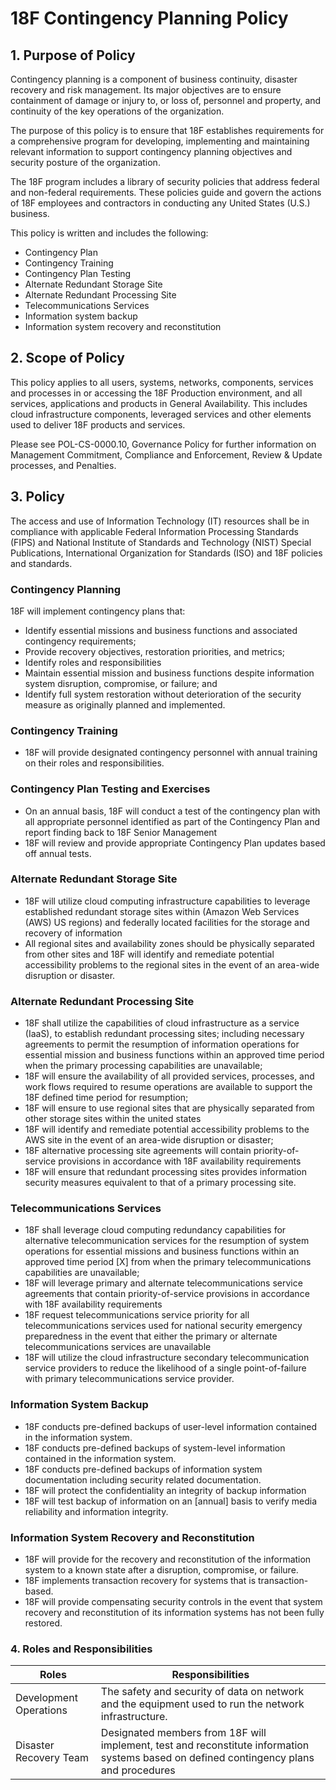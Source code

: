 # 18F Contingency Planning Policy

## 1. Purpose of Policy
Contingency planning is a component of business continuity, disaster recovery and risk management. Its major objectives are to ensure containment of damage or injury to, or loss of, personnel and property, and continuity of the key operations of the organization.

The purpose of this policy is to ensure that 18F establishes requirements for a comprehensive program for developing, implementing and maintaining relevant information to support contingency planning objectives and security posture of the organization.

The 18F program includes a library of security policies that address federal and non-federal requirements. These policies guide and govern the actions of 18F employees and contractors in conducting any United States (U.S.) business.

This policy is written and includes the following:
* Contingency Plan
* Contingency Training
* Contingency Plan Testing
* Alternate Redundant Storage Site
* Alternate Redundant  Processing Site
* Telecommunications Services
* Information system backup
* Information system  recovery and reconstitution

## 2. Scope of Policy
This policy applies to all users, systems, networks, components, services and processes in or accessing the 18F Production environment, and all services, applications and products in General Availability.  This includes cloud infrastructure components, leveraged services and other elements used to deliver 18F products and services.

Please see POL-CS-0000.10, Governance Policy for further information on Management Commitment, Compliance and Enforcement, Review & Update processes, and Penalties.

## 3. Policy
The access and use of Information Technology (IT) resources shall be in compliance with applicable Federal Information Processing Standards (FIPS) and National Institute of Standards and Technology (NIST) Special Publications, International Organization for Standards (ISO) and 18F policies and standards.

### Contingency Planning
18F will implement contingency plans that:
* Identify essential missions and business functions and associated contingency requirements;
* Provide recovery objectives, restoration priorities, and metrics;
* Identify roles and responsibilities
* Maintain essential mission and business functions despite information system disruption, compromise, or failure; and
* Identify full system restoration without deterioration of the security measure as originally planned and implemented.

### Contingency Training
* 18F will provide designated contingency personnel with annual training on their roles and responsibilities.

### Contingency Plan Testing and Exercises
* On an annual basis, 18F will conduct a test of the contingency plan with all appropriate personnel identified as part of the Contingency Plan and report finding back to 18F Senior Management
* 18F will review and provide appropriate Contingency Plan updates based off annual tests.  

### Alternate Redundant Storage Site
* 18F will utilize cloud computing infrastructure capabilities to leverage established redundant storage sites within (Amazon Web Services (AWS)  US regions) and federally located facilities for the storage and recovery of information
* All regional sites and availability zones should be physically separated from other sites and 18F will identify and remediate potential accessibility problems to the regional sites in the event of an area-wide disruption or disaster.  

### Alternate Redundant Processing Site
* 18F shall utilize the capabilities of cloud infrastructure as a service (IaaS), to establish redundant processing sites; including necessary agreements to permit the resumption of information operations for essential mission and business functions within an approved time period when the primary processing capabilities are unavailable;
* 18F will ensure the availability of all provided services, processes, and work flows required to resume operations are available to support the 18F defined time period for resumption;
* 18F will ensure to use regional sites that are physically separated from other storage sites within the united states
* 18F will identify and remediate potential accessibility problems to the AWS site in the event of an area-wide disruption or disaster;
* 18F alternative processing site agreements will contain priority-of-service provisions in accordance with 18F availability requirements
* 18F will ensure that redundant processing sites provides information security measures equivalent to that of a primary processing site.

### Telecommunications Services
* 18F shall leverage cloud computing redundancy capabilities for alternative telecommunication services for the resumption of system operations for essential missions and business functions within an approved time period [X] from when the primary telecommunications capabilities are unavailable;  
* 18F will leverage primary and alternate telecommunications service agreements that contain priority-of-service provisions in accordance with 18F availability requirements
* 18F request telecommunications service priority for all telecommunications services used for national security emergency preparedness in the event that either the primary or alternate telecommunications services are unavailable
* 18F will utilize the cloud infrastructure secondary telecommunication service providers to reduce the likelihood of a single point-of-failure with primary telecommunications service provider.

### Information System Backup
* 18F conducts pre-defined backups of user-level information contained in the information system.
* 18F conducts pre-defined backups of system-level information contained in the information system.
* 18F conducts pre-defined backups of information system documentation including security related documentation.  
* 18F will protect the confidentiality an integrity of backup information
* 18F will test backup of information on an [annual] basis to verify media reliability and information integrity.  

### Information System Recovery and Reconstitution
* 18F will provide for the recovery and reconstitution of the information system to a known state after a disruption, compromise, or failure.  
* 18F implements transaction recovery for systems that is transaction-based.
* 18F will provide compensating security controls in the event that system recovery and reconstitution of its information systems has not been fully restored.

### 4. Roles and Responsibilities
|Roles                  |Responsibilities|
|-----------------------|---------------------------------------|
|Development Operations |The safety and security of data on network and the equipment used to run the network infrastructure.
|Disaster Recovery Team | Designated members from 18F will implement, test and reconstitute information systems based on defined contingency plans and procedures|
